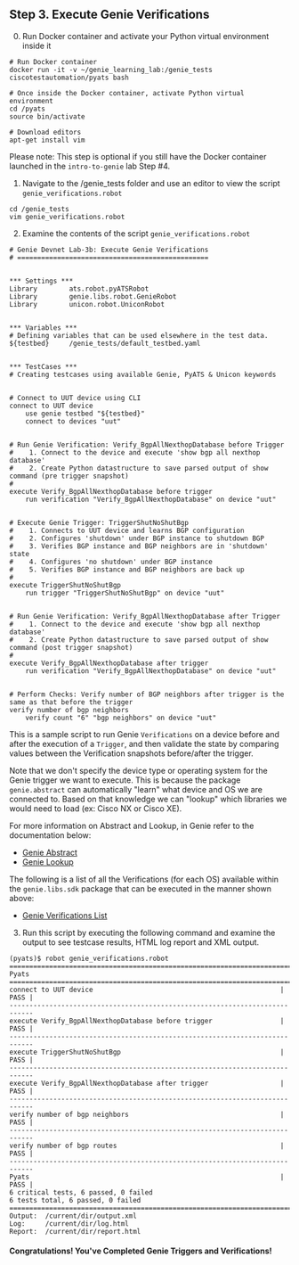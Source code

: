 ## Step 3. Execute Genie Verifications


0. Run Docker container and activate your Python virtual environment inside it

```
# Run Docker container
docker run -it -v ~/genie_learning_lab:/genie_tests ciscotestautomation/pyats bash

# Once inside the Docker container, activate Python virtual environment
cd /pyats
source bin/activate

# Download editors
apt-get install vim
```

Please note: This step is optional if you still have the Docker container launched in the `intro-to-genie` lab Step #4.


1. Navigate to the /genie_tests folder and use an editor to view the script `genie_verifications.robot`

```
cd /genie_tests
vim genie_verifications.robot
```


2. Examine the contents of the script `genie_verifications.robot`

```
# Genie Devnet Lab-3b: Execute Genie Verifications
# ================================================


*** Settings ***
Library        ats.robot.pyATSRobot
Library        genie.libs.robot.GenieRobot
Library        unicon.robot.UniconRobot


*** Variables ***
# Defining variables that can be used elsewhere in the test data.
${testbed}     /genie_tests/default_testbed.yaml


*** TestCases ***
# Creating testcases using available Genie, PyATS & Unicon keywords


# Connect to UUT device using CLI
connect to UUT device
    use genie testbed "${testbed}"
    connect to devices "uut"


# Run Genie Verification: Verify_BgpAllNexthopDatabase before Trigger
#    1. Connect to the device and execute 'show bgp all nexthop database'
#	 2. Create Python datastructure to save parsed output of show command (pre trigger snapshot)
#
execute Verify_BgpAllNexthopDatabase before trigger
    run verification "Verify_BgpAllNexthopDatabase" on device "uut"


# Execute Genie Trigger: TriggerShutNoShutBgp
#    1. Connects to UUT device and learns BGP configuration
#    2. Configures 'shutdown' under BGP instance to shutdown BGP
#    3. Verifies BGP instance and BGP neighbors are in 'shutdown' state
#    4. Configures 'no shutdown' under BGP instance
#    5. Verifies BGP instance and BGP neighbors are back up
#
execute TriggerShutNoShutBgp
    run trigger "TriggerShutNoShutBgp" on device "uut"


# Run Genie Verification: Verify_BgpAllNexthopDatabase after Trigger
#    1. Connect to the device and execute 'show bgp all nexthop database'
#	 2. Create Python datastructure to save parsed output of show command (post trigger snapshot)
#
execute Verify_BgpAllNexthopDatabase after trigger
    run verification "Verify_BgpAllNexthopDatabase" on device "uut"


# Perform Checks: Verify number of BGP neighbors after trigger is the same as that before the trigger
verify number of bgp neighbors
    verify count "6" "bgp neighbors" on device "uut"
```

This is a sample script to run Genie `Verifications` on a device before and after the execution of a `Trigger`, and then validate the state by comparing values between the Verification snapshots before/after the trigger.

Note that we don't specify the device type or operating system for the Genie trigger we want to execute. This is because the package `genie.abstract` can automatically "learn" what device and OS we are connected to. Based on that knowledge we can "lookup" which libraries we would need to load (ex: Cisco NX or Cisco XE).

For more information on Abstract and Lookup, in Genie refer to the documentation below:
- [Genie Abstract](https://pubhub.devnetcloud.com/media/pyats-packages/docs/abstract/introduction.html)
- [Genie Lookup](https://pubhub.devnetcloud.com/media/pyats-packages/docs/abstract/lookup_class.html)

The following is a list of all the Verifications (for each OS) available within the `genie.libs.sdk` package that can be executed in the manner shown above:
- [Genie Verifications List](https://pubhub.devnetcloud.com/media/pyats-packages/docs/genie/genie_libs/#/verifications)


3. Run this script by executing the following command and examine the output to see testcase results, HTML log report and XML output.

```
(pyats)$ robot genie_verifications.robot
============================================================================
Pyats
============================================================================
connect to UUT device                                               | PASS |
----------------------------------------------------------------------------
execute Verify_BgpAllNexthopDatabase before trigger                 | PASS |
----------------------------------------------------------------------------
execute TriggerShutNoShutBgp                                        | PASS |
----------------------------------------------------------------------------
execute Verify_BgpAllNexthopDatabase after trigger                  | PASS |
----------------------------------------------------------------------------
verify number of bgp neighbors                                      | PASS |
----------------------------------------------------------------------------
verify number of bgp routes                                         | PASS |
----------------------------------------------------------------------------
Pyats                                                               | PASS |
6 critical tests, 6 passed, 0 failed
6 tests total, 6 passed, 0 failed
===========================================================================
Output:  /current/dir/output.xml
Log:     /current/dir/log.html
Report:  /current/dir/report.html
```


#### Congratulations! You've Completed Genie Triggers and Verifications!
